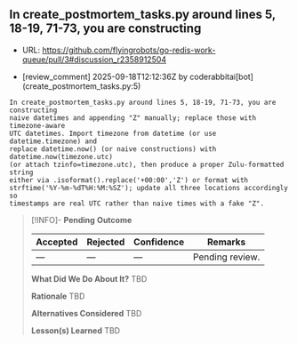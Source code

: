 ## In create_postmortem_tasks.py around lines 5, 18-19, 71-73, you are constructing

- URL: https://github.com/flyingrobots/go-redis-work-queue/pull/3#discussion_r2358912504

- [review_comment] 2025-09-18T12:12:36Z by coderabbitai[bot] (create_postmortem_tasks.py:5)

```text
In create_postmortem_tasks.py around lines 5, 18-19, 71-73, you are constructing
naive datetimes and appending "Z" manually; replace those with timezone-aware
UTC datetimes. Import timezone from datetime (or use datetime.timezone) and
replace datetime.now() (or naive constructions) with datetime.now(timezone.utc)
(or attach tzinfo=timezone.utc), then produce a proper Zulu-formatted string
either via .isoformat().replace('+00:00','Z') or format with
strftime('%Y-%m-%dT%H:%M:%SZ'); update all three locations accordingly so
timestamps are real UTC rather than naive times with a fake "Z".
```

> [!INFO]- **Pending**
> **Outcome**
> 
> | Accepted | Rejected | Confidence | Remarks |
> |----------|----------|------------|---------|
> | — | — | — | Pending review. |
>
> **What Did We Do About It?**
> TBD
>
> **Rationale**
> TBD
>
> **Alternatives Considered**
> TBD
>
> **Lesson(s) Learned**
> TBD
